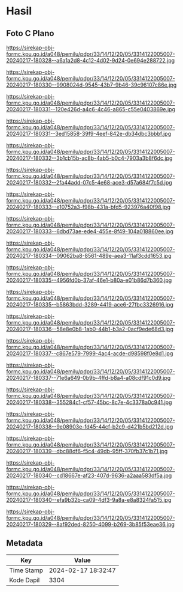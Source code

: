# Hasil

## Foto C Plano

https://sirekap-obj-formc.kpu.go.id/a048/pemilu/pdpr/33/14/12/20/05/3314122005007-20240217-180328--a6a1a2d8-4c12-4d02-9d24-0e694e288722.jpg

https://sirekap-obj-formc.kpu.go.id/a048/pemilu/pdpr/33/14/12/20/05/3314122005007-20240217-180330--9908024d-9545-43b7-9b46-39c96107c86e.jpg

https://sirekap-obj-formc.kpu.go.id/a048/pemilu/pdpr/33/14/12/20/05/3314122005007-20240217-180331--120e426d-a4c6-4c46-a865-c55e0403869e.jpg

https://sirekap-obj-formc.kpu.go.id/a048/pemilu/pdpr/33/14/12/20/05/3314122005007-20240217-180331--3ed15858-39f9-4eef-842e-db34dbc3bbbf.jpg

https://sirekap-obj-formc.kpu.go.id/a048/pemilu/pdpr/33/14/12/20/05/3314122005007-20240217-180332--3b1cb15b-ac8b-4ab5-b0c4-7903a3b8f6dc.jpg

https://sirekap-obj-formc.kpu.go.id/a048/pemilu/pdpr/33/14/12/20/05/3314122005007-20240217-180332--2fa44add-07c5-4e68-ace3-d57a684f7c5d.jpg

https://sirekap-obj-formc.kpu.go.id/a048/pemilu/pdpr/33/14/12/20/05/3314122005007-20240217-180333--e10752a3-f98b-431a-bfd5-923976a40f98.jpg

https://sirekap-obj-formc.kpu.go.id/a048/pemilu/pdpr/33/14/12/20/05/3314122005007-20240217-180333--6dbd73ae-ede4-455e-8f49-104a018860ee.jpg

https://sirekap-obj-formc.kpu.go.id/a048/pemilu/pdpr/33/14/12/20/05/3314122005007-20240217-180334--09062ba8-8561-489e-aea3-11af3cdd1653.jpg

https://sirekap-obj-formc.kpu.go.id/a048/pemilu/pdpr/33/14/12/20/05/3314122005007-20240217-180335--4956fd0b-37af-46e1-b80a-e01b86d7b360.jpg

https://sirekap-obj-formc.kpu.go.id/a048/pemilu/pdpr/33/14/12/20/05/3314122005007-20240217-180335--b5863bdd-3289-4419-ace6-27fbc3326916.jpg

https://sirekap-obj-formc.kpu.go.id/a048/pemilu/pdpr/33/14/12/20/05/3314122005007-20240217-180336--58e8e0b8-1ab0-44b1-b3a2-0acf9ede68d3.jpg

https://sirekap-obj-formc.kpu.go.id/a048/pemilu/pdpr/33/14/12/20/05/3314122005007-20240217-180337--c867e579-7999-4ac4-acde-d98598f0e8d1.jpg

https://sirekap-obj-formc.kpu.go.id/a048/pemilu/pdpr/33/14/12/20/05/3314122005007-20240217-180337--71e6a649-0b9b-4ffd-b8a4-a08cdf91c0d9.jpg

https://sirekap-obj-formc.kpu.go.id/a048/pemilu/pdpr/33/14/12/20/05/3314122005007-20240217-180338--355284c1-cf57-45bc-8c7e-4c3378a0c941.jpg

https://sirekap-obj-formc.kpu.go.id/a048/pemilu/pdpr/33/14/12/20/05/3314122005007-20240217-180338--9e08903e-fd45-44cf-b2c9-d421b5bd212d.jpg

https://sirekap-obj-formc.kpu.go.id/a048/pemilu/pdpr/33/14/12/20/05/3314122005007-20240217-180339--dbc88df6-f5c4-49db-95ff-370fb37c1b71.jpg

https://sirekap-obj-formc.kpu.go.id/a048/pemilu/pdpr/33/14/12/20/05/3314122005007-20240217-180340--cd18667e-af23-407d-9636-a2aaa583df5a.jpg

https://sirekap-obj-formc.kpu.go.id/a048/pemilu/pdpr/33/14/12/20/05/3314122005007-20240217-180340--efa9b32b-ca09-4df3-9a8a-e8a8324fa515.jpg

https://sirekap-obj-formc.kpu.go.id/a048/pemilu/pdpr/33/14/12/20/05/3314122005007-20240217-180329--8af92ded-8250-4099-b269-3b85f53eae36.jpg


## Metadata

| Key        | Value               |
| ---------- | ------------------- |
| Time Stamp | 2024-02-17 18:32:47 |
| Kode Dapil | 3304                |



